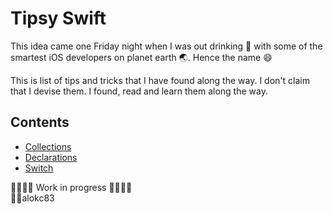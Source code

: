 # Tipsy Swift
This idea came one Friday night when I was out drinking :beers: with some of the smartest iOS developers on planet earth :earth_asia:. Hence the name :smile: 

This is list of tips and tricks that I have found along the way. I don't claim that I devise them. I found, read and learn them along the way. 

## Contents
* [Collections](../collection/README.md) <br>
* [Declarations](../declaration/README.md)<br>
* [Switch](../switch/README.md) <br>

🚧🚧🚧🚧 Work in progress 🚧🚧🚧🚧<br>
👷‍♂️alokc83